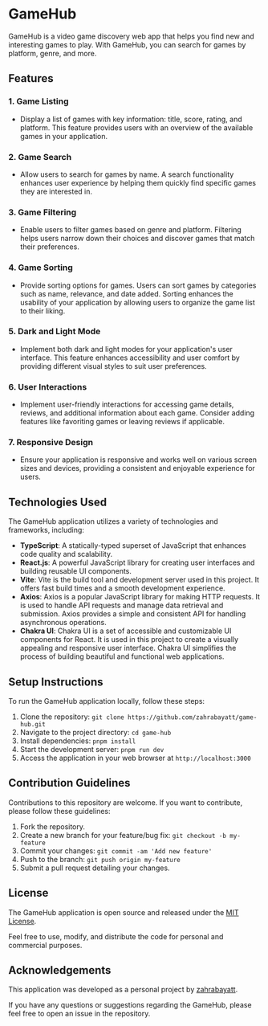 # GameHub

GameHub is a video game discovery web app that helps you find new and interesting games to play. With GameHub, you can search for games by platform, genre, and more. 



## Features

### 1. Game Listing

- Display a list of games with key information: title, score, rating, and platform. This feature provides users with an overview of the available games in your application.

### 2. Game Search

- Allow users to search for games by name. A search functionality enhances user experience by helping them quickly find specific games they are interested in.

### 3. Game Filtering

- Enable users to filter games based on genre and platform. Filtering helps users narrow down their choices and discover games that match their preferences.

### 4. Game Sorting

- Provide sorting options for games. Users can sort games by categories such as name, relevance, and date added. Sorting enhances the usability of your application by allowing users to organize the game list to their liking.

### 5. Dark and Light Mode

- Implement both dark and light modes for your application's user interface. This feature enhances accessibility and user comfort by providing different visual styles to suit user preferences.

### 6. User Interactions

- Implement user-friendly interactions for accessing game details, reviews, and additional information about each game. Consider adding features like favoriting games or leaving reviews if applicable.

### 7. Responsive Design

- Ensure your application is responsive and works well on various screen sizes and devices, providing a consistent and enjoyable experience for users.



## Technologies Used

The GameHub application utilizes a variety of technologies and frameworks, including:

- **TypeScript**: A statically-typed superset of JavaScript that enhances code quality and scalability.
- **React.js**: A powerful JavaScript library for creating user interfaces and building reusable UI components.
- **Vite**: Vite is the build tool and development server used in this project. It offers fast build times and a smooth development experience.
- **Axios**: Axios is a popular JavaScript library for making HTTP requests. It is used to handle API requests and manage data retrieval and submission. Axios provides a simple and consistent API for handling asynchronous operations.
- **Chakra UI**: Chakra UI is a set of accessible and customizable UI components for React. It is used in this project to create a visually appealing and responsive user interface. Chakra UI simplifies the process of building beautiful and functional web applications.



## Setup Instructions

To run the GameHub application locally, follow these steps:

1. Clone the repository: `git clone https://github.com/zahrabayatt/game-hub.git`
2. Navigate to the project directory: `cd game-hub`
3. Install dependencies: `pnpm install`
4. Start the development server: `pnpm run dev`
5. Access the application in your web browser at `http://localhost:3000`



## Contribution Guidelines

Contributions to this repository are welcome. If you want to contribute, please follow these guidelines:

1. Fork the repository.
2. Create a new branch for your feature/bug fix: `git checkout -b my-feature`
3. Commit your changes: `git commit -am 'Add new feature'`
4. Push to the branch: `git push origin my-feature`
5. Submit a pull request detailing your changes.



## License

The GameHub application is open source and released under the [MIT License](LICENSE).

Feel free to use, modify, and distribute the code for personal and commercial purposes.

## Acknowledgements

This application was developed as a personal project by [zahrabayatt](https://github.com/zahrabayatt).

If you have any questions or suggestions regarding the GameHub, please feel free to open an issue in the repository.
